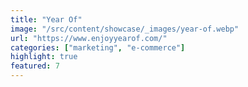 ```yaml
---
title: "Year Of"
image: "/src/content/showcase/_images/year-of.webp"
url: "https://www.enjoyyearof.com/"
categories: ["marketing", "e-commerce"]
highlight: true
featured: 7
---
```

